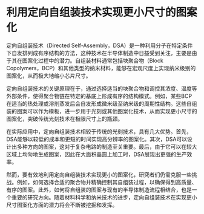 # 利用定向自组装技术实现更小尺寸的图案化

定向自组装技术（Directed Self-Assembly，DSA）是一种利用分子在特定条件下自发排列成有序结构的方法，这种技术在半导体制造中日益受到关注，主要是由于其在图案化过程中的潜力。自组装材料通常包括块聚合物（Block Copolymers，BCP）和其他类型的纳米材料，能够在宏观尺度上实现纳米级别的图案化，从而极大地缩小芯片尺寸。

定向自组装技术的关键原理在于，通过选择适当的块聚合物和调控其浓度、温度等外部条件，使得聚合物链在特定的基底上形成有序的结构模式。例如，某些BCP在适当的热处理或溶剂蒸发后会自发形成微米级至纳米级的周期性结构。这些自组装的图案可以作为模板，进一步用于光刻或其他图案化技术，从而实现更小尺寸的图案化，突破传统光刻技术在极限尺寸上的瓶颈。

在实际应用中，定向自组装技术相较于传统的光刻技术，具有几大优势。首先，DSA能够以较低的成本和更短的时间实现高分辨率的图案化。其次，DSA可以设计出多种方向的图案，这对于复杂电路的制造至关重要。最后，由于它可以在较大区域上均匀地生成图案，因此在大面积晶圆上加工时，DSA展现出更强的生产效率。

然而，要有效地利用定向自组装技术实现更小的图案化，研究者们仍需克服一些挑战。例如，如何选择合适的聚合物并精确控制其自组装过程，以确保得到高质量、有序的图案。此外，如何将自组装的图案与现有的半导体制造流程相结合，也是一个重要的研究方向。随着材料科学和纳米技术的进步，定向自组装技术在实现更小尺寸图案化方面的潜力将会不断被挖掘和发挥。